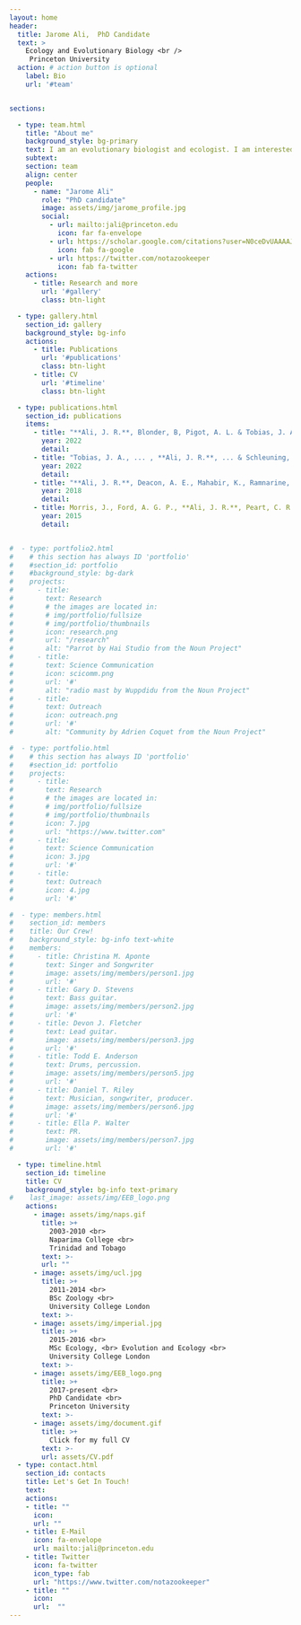 ```yaml
---
layout: home
header:
  title: Jarome Ali,  PhD Candidate
  text: >
    Ecology and Evolutionary Biology <br />
     Princeton University
  action: # action button is optional
    label: Bio
    url: '#team'


sections:

  - type: team.html
    title: "About me"
    background_style: bg-primary
    text: I am an evolutionary biologist and ecologist. I am interested in the diversity of life. Why is life so abundant? What are the processes that structure this abundance in space and time? As a PhD candidate in the [Stoddard lab](https://www.marycstoddard.com/) at Princeton University, I am studying the diversity and evolution of plumage colouration in parrots.
    subtext:
    section: team
    align: center
    people:
      - name: "Jarome Ali"
        role: "PhD candidate"
        image: assets/img/jarome_profile.jpg
        social:
          - url: mailto:jali@princeton.edu
            icon: far fa-envelope
          - url: https://scholar.google.com/citations?user=N0ceDvUAAAAJ&hl=it
            icon: fab fa-google
          - url: https://twitter.com/notazookeeper
            icon: fab fa-twitter
    actions:
      - title: Research and more
        url: '#gallery'
        class: btn-light

  - type: gallery.html
    section_id: gallery
    background_style: bg-info
    actions:
      - title: Publications
        url: '#publications'
        class: btn-light
      - title: CV
        url: '#timeline'
        class: btn-light

  - type: publications.html
    section_id: publications
    items:
      - title: "**Ali, J. R.**, Blonder, B, Pigot, A. L. & Tobias, J. A. (accepted, 2022) Bird extinctions threaten to cause disproportionate reductions of functional diversity and uniqueness. Functional Ecology"
        year: 2022
        detail:
      - title: "Tobias, J. A., ... , **Ali, J. R.**, ... & Schleuning, M. (2022). AVONET: morphological, ecological and geographical data for all birds. Ecology Letters, 25(3), 581-597."
        year: 2022
        detail:
      - title: "**Ali, J. R.**, Deacon, A. E., Mahabir, K., Ramnarine, I. W., & Magurran, A. E. (2018). Heterospecific shoaling in an invasive poeciliid: shared history does not affect shoal cohesion. Animal Behaviour, 138, 1-8."
        year: 2018
        detail:
      - title: Morris, J., Ford, A. G. P., **Ali, J. R.**, Peart, C. R., Bills R., & Day, J. J. (2015) High levels of genetic structure and striking phenotypic variability in a sexually dimorphic suckermouth catfish from the African Highveld. Biological Journal of the Linnean Society.
        year: 2015
        detail:


#  - type: portfolio2.html
#    # this section has always ID 'portfolio'
#    #section_id: portfolio
#    #background_style: bg-dark
#    projects:
#      - title:
#        text: Research
#        # the images are located in:
#        # img/portfolio/fullsize
#        # img/portfolio/thumbnails
#        icon: research.png
#        url: "/research"  
#        alt: "Parrot by Hai Studio from the Noun Project"
#      - title:
#        text: Science Communication
#        icon: scicomm.png
#        url: '#'
#        alt: "radio mast by Wuppdidu from the Noun Project"
#      - title:
#        text: Outreach
#        icon: outreach.png
#        url: '#'
#        alt: "Community by Adrien Coquet from the Noun Project"

#  - type: portfolio.html
#    # this section has always ID 'portfolio'
#    #section_id: portfolio
#    projects:
#      - title:
#        text: Research
#        # the images are located in:
#        # img/portfolio/fullsize
#        # img/portfolio/thumbnails
#        icon: 7.jpg
#        url: "https://www.twitter.com"  
#      - title:
#        text: Science Communication
#        icon: 3.jpg
#        url: '#'
#      - title:
#        text: Outreach
#        icon: 4.jpg
#        url: '#'

#  - type: members.html
#    section_id: members
#    title: Our Crew!
#    background_style: bg-info text-white
#    members:
#      - title: Christina M. Aponte
#        text: Singer and Songwriter
#        image: assets/img/members/person1.jpg
#        url: '#'
#      - title: Gary D. Stevens
#        text: Bass guitar.
#        image: assets/img/members/person2.jpg
#        url: '#'
#      - title: Devon J. Fletcher
#        text: Lead guitar.
#        image: assets/img/members/person3.jpg
#        url: '#'
#      - title: Todd E. Anderson
#        text: Drums, percussion.
#        image: assets/img/members/person5.jpg
#        url: '#'
#      - title: Daniel T. Riley
#        text: Musician, songwriter, producer.
#        image: assets/img/members/person6.jpg
#        url: '#'
#      - title: Ella P. Walter
#        text: PR.
#        image: assets/img/members/person7.jpg
#        url: '#'

  - type: timeline.html
    section_id: timeline
    title: CV
    background_style: bg-info text-primary
#    last_image: assets/img/EEB_logo.png
    actions:
      - image: assets/img/naps.gif
        title: >+
          2003-2010 <br>
          Naparima College <br>
          Trinidad and Tobago
        text: >-
        url: ""
      - image: assets/img/ucl.jpg
        title: >+
          2011-2014 <br>
          BSc Zoology <br>
          University College London
        text: >-
      - image: assets/img/imperial.jpg
        title: >+
          2015-2016 <br>
          MSc Ecology, <br> Evolution and Ecology <br>
          University College London
        text: >-
      - image: assets/img/EEB_logo.png
        title: >+
          2017-present <br>
          PhD Candidate <br>
          Princeton University
        text: >-
      - image: assets/img/document.gif
        title: >+
          Click for my full CV
        text: >-
        url: assets/CV.pdf
  - type: contact.html
    section_id: contacts
    title: Let's Get In Touch!
    text:
    actions:
    - title: ""
      icon:
      url: ""
    - title: E-Mail
      icon: fa-envelope
      url: mailto:jali@princeton.edu
    - title: Twitter
      icon: fa-twitter
      icon_type: fab
      url: "https://www.twitter.com/notazookeeper"
    - title: ""
      icon:
      url:  ""
---
```

